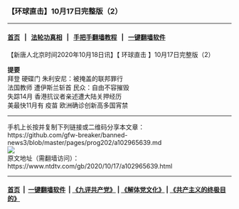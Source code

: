 ### 【环球直击】10月17日完整版（2）
------------------------

#### [首页](https://github.com/gfw-breaker/banned-news3/blob/master/README.md) &nbsp;&nbsp;|&nbsp;&nbsp; [法轮功真相](https://github.com/begood0513/basic/blob/master/README.md)  &nbsp;&nbsp;|&nbsp;&nbsp; [手把手翻墙教程](https://github.com/gfw-breaker/guides/wiki)  &nbsp;&nbsp;|&nbsp;&nbsp; [一键翻墙软件](https://github.com/gfw-breaker/nogfw/blob/master/README.md)  



<div><div class="post_content" itemprop="articleBody">
 <p>
  【新唐人北京时间2020年10月18日讯】【
  <ok href="https://www.ntdtv.com/gb/环球直击.htm">
   环球直击
  </ok>
  】10月17日完整版（2）
 </p>
 <p>
  <strong>
   提要
  </strong>
  <br/>
  <ok href="https://www.ntdtv.com/gb/拜登.htm">
   拜登
  </ok>
  <ok href="https://www.ntdtv.com/gb/硬碟门.htm">
   硬碟门
  </ok>
  朱利安尼：被掩盖的联邦罪行
  <br/>
  <ok href="https://www.ntdtv.com/gb/法国教师.htm">
   法国教师
  </ok>
  遭伊斯兰斩首 民众：自由不容摧毁
  <br/>
  失踪14月 香港抗议者亲述遭大陆关押经历
  <br/>
  美最快11月有
  <ok href="https://www.ntdtv.com/gb/疫苗.htm">
   疫苗
  </ok>
  欧洲确诊创新高多国宵禁
 </p>
 <div class="single_ad">
 </div>
</div>
</div>
<hr/>
手机上长按并复制下列链接或二维码分享本文章：<br/>
https://github.com/gfw-breaker/banned-news3/blob/master/pages/prog202/a102965639.md <br/>
<a href='https://github.com/gfw-breaker/banned-news3/blob/master/pages/prog202/a102965639.md'><img src='https://github.com/gfw-breaker/banned-news3/blob/master/pages/prog202/a102965639.md.png'/></a> <br/>
原文地址（需翻墙访问）：https://www.ntdtv.com/gb/2020/10/17/a102965639.html


------------------------
#### [首页](https://github.com/gfw-breaker/banned-news3/blob/master/README.md) &nbsp;|&nbsp; [一键翻墙软件](https://github.com/gfw-breaker/nogfw/blob/master/README.md) &nbsp;| [《九评共产党》](https://github.com/gfw-breaker/9ping.md/blob/master/README.md#九评之一评共产党是什么) | [《解体党文化》](https://github.com/gfw-breaker/jtdwh.md/blob/master/README.md) | [《共产主义的终极目的》](https://github.com/gfw-breaker/gczydzjmd.md/blob/master/README.md)


<img src='http://gfw-breaker.win/banned-news3/pages/prog202/a102965639.md' width='0px' height='0px'/>